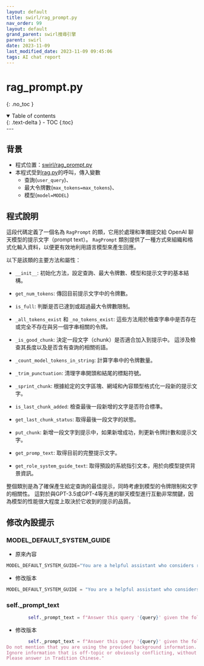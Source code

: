 ```yaml
---
layout: default
title: swirl/rag_prompt.py
nav_order: 99
layout: default
grand_parent: swirl搜尋引擎
parent: swirl
date: 2023-11-09
last_modified_date: 2023-11-09 09:45:06
tags: AI chat report
---
```


# rag_prompt.py

{: .no_toc }

<details open markdown="block">
  <summary>
    Table of contents
  </summary>
  {: .text-delta }
- TOC
{:toc}
</details>
---

## 背景

- 程式位置：[swirl/rag_prompt.py](./rag_prompt.py)
- 本程式受到[rag.py](./processors/rag.md)的呼叫，傳入變數
  - 查詢(`user_query`)、
  - 最大令牌數(`max_tokens=max_tokens`)、
  - 模型(`model=MODEL`)

## 程式說明

這段代碼定義了一個名為 `RagPrompt` 的類，它用於處理和準備提交給 OpenAI 聊天模型的提示文字（prompt text）。 `RagPrompt` 類別提供了一種方式來組織和格式化輸入資料，以便更有效地利用語言模型來產生回應。

以下是該類的主要方法和屬性：

- `__init__`: 初始化方法，設定查詢、最大令牌數、模型和提示文字的基本結構。

- `get_num_tokens`: 傳回目前提示文字中的令牌數。

- `is_full`: 判斷是否已達到或超過最大令牌數限制。

- `_all_tokens_exist` 和 `_no_tokens_exist`: 這些方法用於檢查字串中是否存在或完全不存在與另一個字串相關的令牌。

- `_is_good_chunk`: 決定一段文字（chunk）是否適合加入到提示中。 這涉及檢查其長度以及是否含有查詢的相關術語。

- `_count_model_tokens_in_string`: 計算字串中的令牌數量。

- `_trim_punctuation`: 清理字串開頭和結尾的標點符號。

- `_sprint_chunk`: 根據給定的文字區塊、網域和內容類型格式化一段新的提示文字。

- `is_last_chunk_added`: 檢查最後一段新增的文字是否符合標準。

- `get_last_chunk_status`: 取得最後一段文字的狀態。

- `put_chunk`: 新增一段文字到提示中，如果新增成功，則更新令牌計數和提示文字。

- `get_promp_text`: 取得目前的完整提示文字。

- `get_role_system_guide_text`: 取得預設的系統指引文本，用於向模型提供背景資訊。

整個類別是為了確保產生給定查詢的最佳提示，同時考慮到模型的令牌限制和文字的相關性。 這對於與GPT-3.5或GPT-4等先進的聊天模型進行互動非常關鍵，因為模型的性能很大程度上取決於它收到的提示的品質。

## 修改內設提示

### MODEL_DEFAULT_SYSTEM_GUIDE

- 原來內容

```python
MODEL_DEFAULT_SYSTEM_GUIDE="You are a helpful assistant who considers recent information when responding. You are positive and do not report negative or upsetting things, like poor ratings."
```

- 修改版本

```python
MODEL_DEFAULT_SYSTEM_GUIDE = "You are a helpful assistant who considers recent information when responding. You are positive and do not report negative or upsetting things, like poor ratings. Be concise, accurate and thorough. Provide details."
```

### self._prompt_text

```python
        self._prompt_text = f"Answer this query '{query}' given the following recent search results as background information. Do not mention that you are using the provided background information. Please cite the sources at the end of your response. Ignore information that is off-topic or obviously conflicting, without warning about it."
```

- 修改版本

```python
        self._prompt_text = f"Answer this query '{query}' given the following recent search results as background information. \
Do not mention that you are using the provided background information. Please cite the sources at the end of your response. \
Ignore information that is off-topic or obviously conflicting, without warning about it. \
Please answer in Tradition Chinese."
```